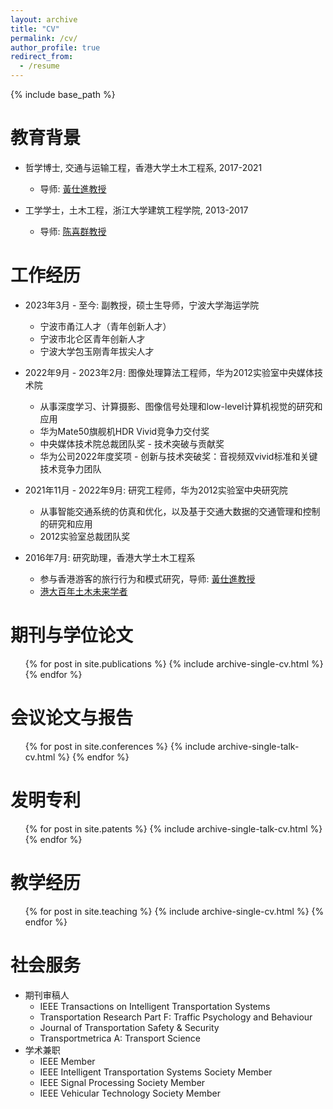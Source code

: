 ```yaml
---
layout: archive
title: "CV"
permalink: /cv/
author_profile: true
redirect_from:
  - /resume
---
```


{% include base_path %}

教育背景
======
* 哲学博士, 交通与运输工程，香港大学土木工程系, 2017-2021
  * 导师: [黃仕進教授](https://www.civil.hku.hk/scwong/)

* 工学学士，土木工程，浙江大学建筑工程学院, 2013-2017
  * 导师: [陈喜群教授](https://person.zju.edu.cn/xiqun)

工作经历
======
* 2023年3月 - 至今: 副教授，硕士生导师，宁波大学海运学院
  * 宁波市甬江人才（青年创新人才）
  * 宁波市北仑区青年创新人才
  * 宁波大学包玉刚青年拔尖人才

* 2022年9月 - 2023年2月: 图像处理算法工程师，华为2012实验室中央媒体技术院
  * 从事深度学习、计算摄影、图像信号处理和low-level计算机视觉的研究和应用
  * 华为Mate50旗舰机HDR Vivid竞争力交付奖
  * 中央媒体技术院总裁团队奖 - 技术突破与贡献奖
  * 华为公司2022年度奖项 - 创新与技术突破奖：音视频双vivid标准和关键技术竞争力团队

* 2021年11月 - 2022年9月: 研究工程师，华为2012实验室中央研究院
  * 从事智能交通系统的仿真和优化，以及基于交通大数据的交通管理和控制的研究和应用
  * 2012实验室总裁团队奖
* 2016年7月: 研究助理，香港大学土木工程系
  * 参与香港游客的旅行行为和模式研究，导师: [黃仕進教授](https://www.civil.hku.hk/scwong/)
  * [港大百年土木未来学者](https://www.civil.hku.hk/hkuccfs/)
    
期刊与学位论文
======
  <ul>{% for post in site.publications %}
    {% include archive-single-cv.html %}
  {% endfor %}</ul>
  
会议论文与报告
======
  <ul>{% for post in site.conferences %}
    {% include archive-single-talk-cv.html %}
  {% endfor %}</ul>

发明专利
======
  <ul>{% for post in site.patents %}
    {% include archive-single-talk-cv.html %}
  {% endfor %}</ul>
  
教学经历
======
  <ul>{% for post in site.teaching %}
    {% include archive-single-cv.html %}
  {% endfor %}</ul>
  
社会服务
======
* 期刊审稿人
  * IEEE Transactions on Intelligent Transportation Systems
  * Transportation Research Part F: Traffic Psychology and Behaviour
  * Journal of Transportation Safety & Security
  * Transportmetrica A: Transport Science
* 学术兼职
  * IEEE Member
  * IEEE Intelligent Transportation Systems Society Member
  * IEEE Signal Processing Society Member
  * IEEE Vehicular Technology Society Member
